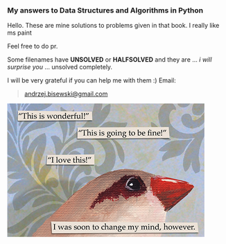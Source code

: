 ### My answers to Data Structures and Algorithms in Python
Hello. These are mine solutions to problems given in that book. I really like ms paint

Feel free to do pr.

Some filenames have **UNSOLVED** or **HALFSOLVED** and they are ... *i will surprise you* ... unsolved completely.

I will be very grateful if you can help me with them :)
Email:
> andrzej.bisewski@gmail.com

![bird](birb.jpg)